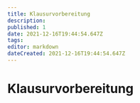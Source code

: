 ```yaml
---
title: Klausurvorbereitung
description: 
published: 1
date: 2021-12-16T19:44:54.647Z
tags: 
editor: markdown
dateCreated: 2021-12-16T19:44:54.647Z
---
```


# Klausurvorbereitung
